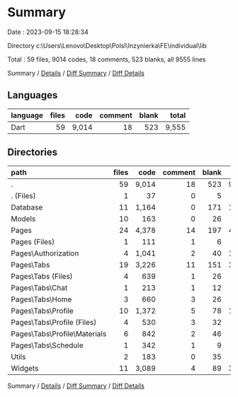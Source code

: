 # Summary

Date : 2023-09-15 18:28:34

Directory c:\\Users\\Lenovo\\Desktop\\Polsl\\Inzynierka\\FE\\individual\\lib

Total : 59 files,  9014 codes, 18 comments, 523 blanks, all 9555 lines

Summary / [Details](details.md) / [Diff Summary](diff.md) / [Diff Details](diff-details.md)

## Languages
| language | files | code | comment | blank | total |
| :--- | ---: | ---: | ---: | ---: | ---: |
| Dart | 59 | 9,014 | 18 | 523 | 9,555 |

## Directories
| path | files | code | comment | blank | total |
| :--- | ---: | ---: | ---: | ---: | ---: |
| . | 59 | 9,014 | 18 | 523 | 9,555 |
| . (Files) | 1 | 37 | 0 | 5 | 42 |
| Database | 11 | 1,164 | 0 | 171 | 1,335 |
| Models | 10 | 163 | 0 | 26 | 189 |
| Pages | 24 | 4,378 | 14 | 197 | 4,589 |
| Pages (Files) | 1 | 111 | 1 | 6 | 118 |
| Pages\\Authorization | 4 | 1,041 | 2 | 40 | 1,083 |
| Pages\\Tabs | 19 | 3,226 | 11 | 151 | 3,388 |
| Pages\\Tabs (Files) | 4 | 639 | 1 | 26 | 666 |
| Pages\\Tabs\\Chat | 1 | 213 | 1 | 12 | 226 |
| Pages\\Tabs\\Home | 3 | 660 | 3 | 26 | 689 |
| Pages\\Tabs\\Profile | 10 | 1,372 | 5 | 78 | 1,455 |
| Pages\\Tabs\\Profile (Files) | 4 | 530 | 3 | 32 | 565 |
| Pages\\Tabs\\Profile\\Materials | 6 | 842 | 2 | 46 | 890 |
| Pages\\Tabs\\Schedule | 1 | 342 | 1 | 9 | 352 |
| Utils | 2 | 183 | 0 | 35 | 218 |
| Widgets | 11 | 3,089 | 4 | 89 | 3,182 |

Summary / [Details](details.md) / [Diff Summary](diff.md) / [Diff Details](diff-details.md)